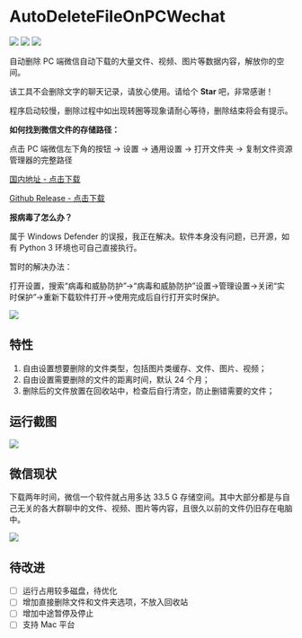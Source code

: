 # AutoDeleteFileOnPCWechat

[![](https://img.shields.io/badge/platform-win64-lightgrey)](https://github.com/blackboxo/AutoDeleteFileOnPCWechat/releases) [![](https://img.shields.io/github/v/release/blackboxo/AutoDeleteFileOnPCWechat)](https://github.com/blackboxo/AutoDeleteFileOnPCWechat/releases) [![](https://img.shields.io/github/downloads/blackboxo/AutoDeleteFileOnPCWechat/total)](https://github.com/blackboxo/AutoDeleteFileOnPCWechat/releases)

自动删除 PC 端微信自动下载的大量文件、视频、图片等数据内容，解放你的空间。

该工具不会删除文字的聊天记录，请放心使用。请给个 **Star** 吧，非常感谢！

程序启动较慢，删除过程中如出现转圈等现象请耐心等待，删除结束将会有提示。

**如何找到微信文件的存储路径：**

点击 PC 端微信左下角的按钮 -> 设置 -> 通用设置 -> 打开文件夹 -> 复制文件资源管理器的完整路径


[国内地址 - 点击下载](
https://deletefileonpcwechat.oss-cn-shanghai.aliyuncs.com/%E5%BE%AE%E4%BF%A1%E6%95%B0%E6%8D%AE%E8%87%AA%E5%8A%A8%E5%88%A0%E9%99%A4%E5%B7%A5%E5%85%B7.exe)

[Github Release - 点击下载](
https://github.com/blackboxo/AutoDeleteFileOnPCWechat/releases)

**报病毒了怎么办？**

属于 Windows Defender 的误报，我正在解决。软件本身没有问题，已开源，如有 Python 3 环境也可自己直接执行。

暂时的解决办法：

打开设置，搜索“病毒和威胁防护”->“病毒和威胁防护”设置->管理设置->关闭“实时保护”->重新下载软件打开->使用完成后自行打开实时保护。

![](https://markdown-pic-blackboxo.oss-cn-shanghai.aliyuncs.com/20200217205308.png)

## 特性
1. 自由设置想要删除的文件类型，包括图片类缓存、文件、图片、视频；
2. 自由设置需要删除的文件的距离时间，默认 24 个月；
3. 删除后的文件放置在回收站中，检查后自行清空，防止删错需要的文件；

## 运行截图

![](https://markdown-pic-blackboxo.oss-cn-shanghai.aliyuncs.com/20200216161434.png)

## 微信现状

下载两年时间，微信一个软件就占用多达 33.5 G 存储空间。其中大部分都是与自己无关的各大群聊中的文件、视频、图片等内容，且很久以前的文件仍旧存在电脑中。

![](https://markdown-pic-blackboxo.oss-cn-shanghai.aliyuncs.com/20200213142805.png)

## 待改进

- [ ] 运行占用较多磁盘，待优化
- [ ] 增加直接删除文件和文件夹选项，不放入回收站
- [ ] 增加中途暂停及停止
- [ ] 支持 Mac 平台